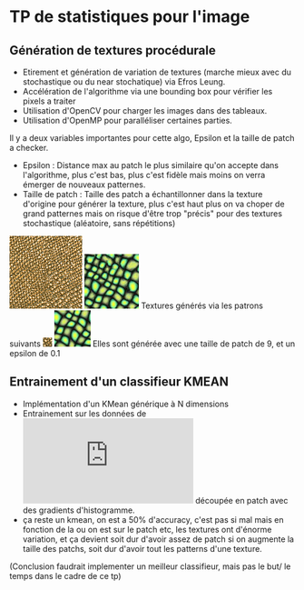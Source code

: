 # TP de statistiques pour l'image

## Génération de textures procédurale

- Etirement et génération de variation de textures (marche mieux avec du stochastique ou du near stochatique) via Efros Leung.
- Accélération de l'algorithme via une bounding box pour vérifier les pixels a traiter
- Utilisation d'OpenCV pour charger les images dans des tableaux.
- Utilisation d'OpenMP pour paralléliser certaines parties.

Il y a deux variables importantes pour cette algo, Epsilon et la taille de patch a checker.
- Epsilon : Distance max au patch le plus similaire qu'on accepte dans l'algorithme, plus c'est bas, plus c'est fidèle mais moins on verra émerger de nouveaux patternes.
- Taille de patch : Taille des patch a échantillonner dans la texture d'origine pour générer la texture, plus c'est haut plus on va choper de grand patternes mais on risque d'être trop "précis"  pour des textures stochastique (aléatoire, sans répétitions)

![MORE GLOWSTONE](./glowstone_128.png) ![MORE CELLS](./cell_128.png)
Textures générés via les patrons suivants
![Glowstone](./glowstone.png) ![Cells](./cell.png)
Elles sont générée avec une taille de patch de 9, et un epsilon de 0.1

## Entrainement d'un classifieur KMEAN

- Implémentation d'un KMean générique à N dimensions
- Entrainement sur les données de ![Brodatz colorée](https://multibandtexture.recherche.usherbrooke.ca/colored%20_brodatz.html) découpée en patch avec des gradients d'histogramme.
- ça reste un kmean, on est a 50% d'accuracy, c'est pas si mal mais en fonction de la ou on est sur le patch etc, les textures ont d'énorme variation, et ça devient soit dur d'avoir assez de patch si on augmente la taille des patchs, soit dur d'avoir tout les patterns d'une texture.

(Conclusion faudrait implementer un meilleur classifieur, mais pas le but/ le temps dans le cadre de ce tp) 

